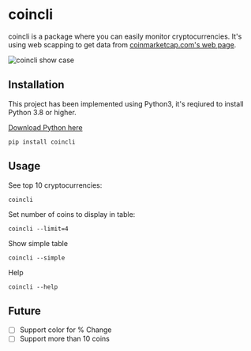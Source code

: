 # coincli

coincli is a package where you can easily monitor cryptocurrencies. It's using web scapping to get data from [coinmarketcap.com's web page](https://coinmarketcap.com).

![coincli show case](https://lh3.googleusercontent.com/miOqQq55bbCgZvzE6COSUtGfRM2S0diohZLBM6zXYEm5Hhljz9AjW7fVt0t6xDar0a2WiZUnqZgGOePegGpS-DVP1zdUyrXVrEy-LxzB46XXn1w86fAqgv7Rb_8Z9ticuR72A8wHUg=w2400)

## Installation
This project has been implemented using Python3, it's reqiured to install Python 3.8 or higher.

[Download Python here](https://www.python.org/downloads/)

```shell
pip install coincli
```

## Usage

See top 10 cryptocurrencies:
```shell
coincli
```

Set number of coins to display in table:
```shell
coincli --limit=4
```

Show simple table
```shell
coincli --simple
```

Help
```shell
coincli --help
```

## Future
- [ ] Support color for % Change
- [ ] Support more than 10 coins
